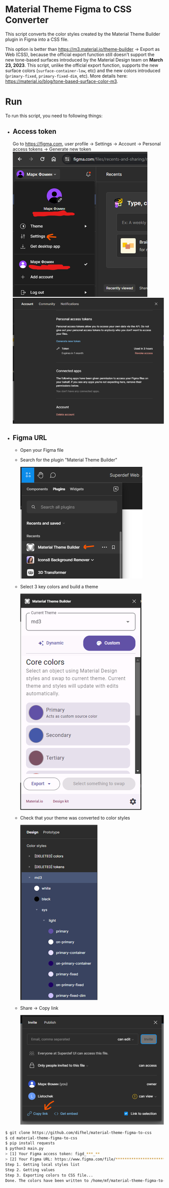 # Material Theme Figma to CSS Converter

This script converts the color styles created by the Material Theme Builder plugin in Figma into a CSS file.

This option is better than https://m3.material.io/theme-builder -> Export as Web (CSS), because the official export function still doesn't support the new tone-based surfaces introduced by the Material Design team on **March 23, 2023**. This script, unlike the official export function, supports the new surface colors (`surface-container-low`, etc) and the new colors introduced (`primary-fixed`, `primary-fixed-dim`, etc). More details here: https://material.io/blog/tone-based-surface-color-m3.

# Run
To run this script, you need to following things:
* ## Access token
    Go to https://figma.com, user profile -> Settings -> Account -> Personal access tokens -> Generate new token
    ![1](./screenshots/1.png)
    ![2](./screenshots/2.png)
* ## Figma URL
    * Open your Figma file
    * Search for the plugin "Material Theme Builder"

        ![3](./screenshots/3.png)
    * Select 3 key colors and build a theme
    
        ![4](./screenshots/4.png)
    * Check that your theme was converted to color styles

        ![5](./screenshots/5.png)
    * Share -> Copy link

        ![6](./screenshots/6.png)

```bash
$ git clone https://github.com/difhel/material-theme-figma-to-css
$ cd material-theme-figma-to-css
$ pip install requests
$ python3 main.py
> [1] Your Figma access token: figd_***_**
> [2] Your Figma URL: https://www.figma.com/file/************************/******?type=design&node-id=0%3A1&mode=design
Step 1. Getting local styles list
Step 2. Getting values
Step 3. Exporting colors to CSS file...
Done. The colors have been written to /home/mf/material-theme-figma-to-css/output.css
```